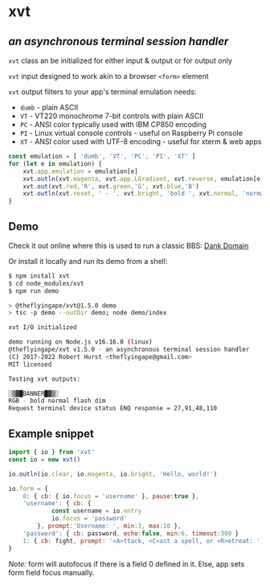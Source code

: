 # xvt

## *an asynchronous terminal session handler*

`xvt` class an be initialized for either input & output or for output only

`xvt` input designed to work akin to a browser `<form>` element

`xvt` output filters to your app's terminal emulation needs:

* `dumb` - plain ASCII
* `VT` - VT220 monochrome 7-bit controls with plain ASCII
* `PC` - ANSI color typically used with IBM CP850 encoding
* `PI` - Linux virtual console controls - useful on Raspberry Pi console
* `XT` - ANSI color used with UTF-8 encoding - useful for xterm & web apps

```javascript
const emulation = [ 'dumb', 'VT', 'PC', 'PI', 'XT' ]
for (let e in emulation) {
    xvt.app.emulation = emulation[e]
    xvt.outln(xvt.magenta, xvt.app.LGradient, xvt.reverse, emulation[e], ' BANNER', xvt.noreverse, xvt.app.RGradient)
    xvt.out(xvt.red,'R', xvt.green,'G', xvt.blue,'B')
    xvt.outln(xvt.reset, ' - ', xvt.bright, 'bold ', xvt.normal, 'normal ', xvt.blink, 'flash ', xvt.noblink, xvt.faint, 'dim')
}
```

## Demo

Check it out online where this is used to run a classic BBS: [Dank Domain](https://play.ddgame.us)

Or install it locally and run its demo from a shell:

```bash
$ npm install xvt
$ cd node_modules/xvt
$ npm run demo

> @theflyingape/xvt@1.5.0 demo
> tsc -p demo --outDir demo; node demo/index

xvt I/O initialized

demo running on Node.js v16.16.0 (linux)
@theflyingape/xvt v1.5.0 - an asynchronous terminal session handler
(C) 2017-2022 Robert Hurst <theflyingape@gmail.com>
MIT licensed

Testing xvt outputs:

░▒▓█BANNER█▓▒░
RGB - bold normal flash dim
Request terminal device status ENQ response = 27,91,48,110
```

## Example snippet

```javascript
import { io } from 'xvt'
const io = new xvt()

io.outln(io.clear, io.magenta, io.bright, 'Hello, world!')

io.form = {
    0: { cb: { io.focus = 'username' }, pause:true },
    'username': { cb: {
            const username = io.entry
            io.focus = 'password'
        }, prompt:'Username: ', min:3, max:10 },
    'password': { cb: password, echo:false, min:6, timeout:300 }
    1: { cb: fight, prompt: '<A>ttack, <C>ast a spell, or <R>etreat: ', enter:'a', eol:false, match:/A|C|R/i },
}
```

*Note:* form will autofocus if there is a field 0 defined in it.  Else, app sets form field focus manually.
